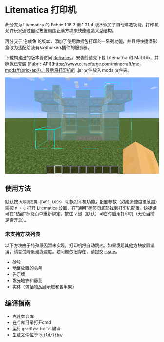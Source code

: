 Litematica 打印机
==================
此分支为 Litematica 的 Fabric 1.18.2 至 1.21.4 版本添加了自动建造功能。打印机允许玩家通过自动放置周围正确方块来快速建造大型结构。

再分支于 宅咸鱼 的版本，添加了使用数据包打印的一系列功能，并且将快捷潜影盒改为适配给装有AxShulkers插件的服务器。

下载构建出的版本请访问 [Releases](https://github.com/BiliXWhite/litematica-printer/releases)。安装前请先下载 Litematica 和 MaLiLib，并确保已安装 [Fabric API](https://www.curseforge.com/minecraft/mc-mods/fabric-api/）。最后将打印机的 .jar 文件放入 mods 文件夹。

![演示](printer_demo.gif)

使用方法
----------
默认按 `大写锁定键（CAPS_LOCK）` 切换打印机功能。配置参数（如建造速度和范围）需按 `M + C` 打开 Litematica 设置，在"通用"标签页底部找到打印机配置。快捷键可在"热键"标签页中重新绑定。按住 `V` 键（默认）可临时启用打印机（无论当前是否开启）。

### 未支持方块列表
以下方块由于特殊原因暂未实现，打印机将自动跳过。如果发现其他方块放置错误，请尝试降低建造速度。若问题依旧存在，请提交 [issue](https://github.com/BiliXWhite/litematica-printer/issues)。
- 砂轮
- 地面放置的头颅
- 告示牌
- 发光地衣和藤蔓
- 实体（包括物品展示框和盔甲架）

编译指南
----------
* 克隆本仓库
* 在仓库目录打开cmd
* 运行 `gradlew build` 编译
* 生成文件位于 `build/libs/`
